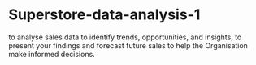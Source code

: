 # Superstore-data-analysis-1
 to analyse sales data to identify trends, opportunities, and insights,  to present your findings and forecast future sales to help the Organisation make informed decisions.

